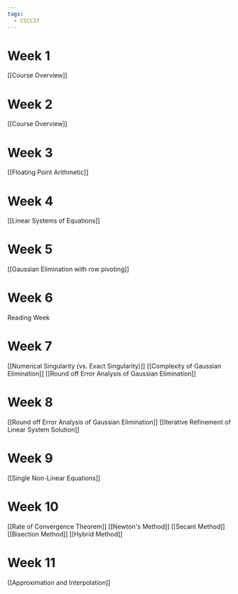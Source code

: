 ```yaml
---
tags:
  - CSCC37
---
```

# Week 1
[[Course Overview]]
# Week 2
[[Course Overview]]
# Week 3
[[Floating Point Arithmetic]]
# Week 4
[[Linear Systems of Equations]]
# Week 5
[[Gaussian Elimination with row pivoting]]
# Week 6
Reading Week
# Week 7
[[Numerical Singularity (vs. Exact Singularity)]]
[[Complexity of Gaussian Elimination]]
[[Round off Error Analysis of Gaussian Elimination]]
# Week 8
[[Round off Error Analysis of Gaussian Elimination]]
[[Iterative Refinement of Linear System Solution]]
# Week 9
[[Single Non-Linear Equations]]
# Week 10
[[Rate of Convergence Theorem]]
[[Newton's Method]]
[[Secant Method]]
[[Bisection Method]]
[[Hybrid Method]]
# Week 11
[[Approximation and Interpolation]]
